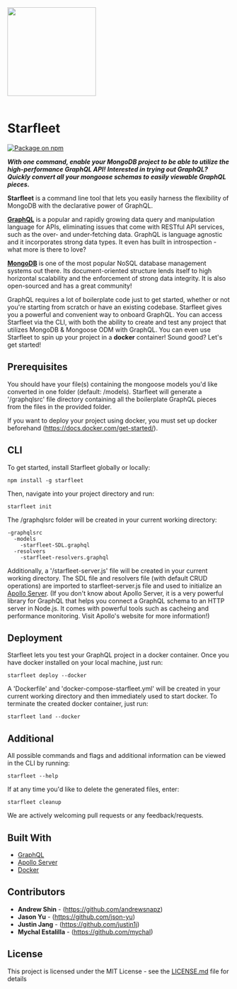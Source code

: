 <a href="https://github.com/Traversal-Labs/starfleet" align = "center">
  <img width="200" height="200" src="https://i.imgur.com/VRfXvfh.jpg">
</a>
<br>
<br>


# Starfleet

[![Package on npm](https://img.shields.io/npm/v/postgraphile.svg?style=flat)](https://www.npmjs.com/)

_**With one command, enable your MongoDB project to be able to utilize the high-performance GraphQL API!**_
_**Interested in trying out GraphQL? Quickly convert all your mongoose schemas to easily viewable GraphQL pieces.**_

**Starfleet** is a command line tool that lets you easily harness the flexibility of MongoDB with the declarative power of GraphQL.

[**GraphQL**](https://graphql.org/) is a popular and rapidly growing data query and manipulation language for APIs, eliminating issues that come with RESTful API services, such as the over- and under-fetching data. GraphQL is language agnostic and it incorporates strong data types. It even has built in introspection - what more is there to love?

[**MongoDB**](https://www.mongodb.com/) is one of the most popular NoSQL database management systems out there. Its document-oriented structure lends itself to high horizontal scalability and the enforcement of strong data integrity. It is also open-sourced and has a great community!

GraphQL requires a lot of boilerplate code just to get started, whether or not you're starting from scratch or have an existing codebase. Starfleet gives you a powerful and convenient way to onboard GraphQL. You can access Starfleet via the CLI, with both the ability to create and test any project that utilizes MongoDB & Mongoose ODM with GraphQL. You can even use Starfleet to spin up your project in a **docker** container! Sound good? Let's get started!

## Prerequisites

You should have your file(s) containing the mongoose models you'd like converted in one folder (default: /models). Starfleet will generate a '/graphqlsrc' file directory containing all the boilerplate GraphQL pieces from the files in the provided folder.

If you want to deploy your project using docker, you must set up docker beforehand (https://docs.docker.com/get-started/). 


## CLI

To get started, install Starfleet globally or locally:

```
npm install -g starfleet
```

Then, navigate into your project directory and run:

```
starfleet init
```

The /graphqlsrc folder will be created in your current working directory:

```
-graphqlsrc
  -models
    -starfleet-SDL.graphql
  -resolvers
    -starfleet-resolvers.graphql
```
Additionally, a '/starfleet-server.js' file will be created in your current working directory. The SDL file and resolvers file (with default CRUD operations) are imported to starfleet-server.js file and used to initialize an [Apollo Server](https://www.apollographql.com/docs/apollo-server/). (If you don't know about Apollo Server, it is a very powerful library for GraphQL that helps you connect a GraphQL schema to an HTTP server in Node.js. It comes with powerful tools such as cacheing and performance monitoring. Visit Apollo's website for more information!)

## Deployment

Starfleet lets you test your GraphQL project in a docker container. Once you have docker installed on your local machine, just run:

```
starfleet deploy --docker
```

A 'Dockerfile' and 'docker-compose-starfleet.yml' will be created in your current working directory and then immediately used to start docker. To terminate the created
docker container, just run:

```
starfleet land --docker
```

## Additional

All possible commands and flags and additional information can be viewed in the CLI by running:

```
starfleet --help
```

If at any time you'd like to delete the generated files, enter:

```
starfleet cleanup
```

We are actively welcoming pull requests or any feedback/requests.

## Built With

* [GraphQL](https://graphql.org/)
* [Apollo Server](https://www.apollographql.com/docs/apollo-server/)
* [Docker](https://www.docker.com/)

## Contributors

* **Andrew Shin** - (https://github.com/andrewsnapz)
* **Jason Yu** - (https://github.com/json-yu)
* **Justin Jang** - (https://github.com/justin1j)
* **Mychal Estalilla** - (https://github.com/mychaI)

## License

This project is licensed under the MIT License - see the [LICENSE.md](LICENSE.md) file for details
